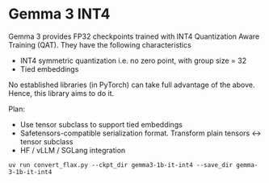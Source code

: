 # Gemma 3 INT4

Gemma 3 provides FP32 checkpoints trained with INT4 Quantization Aware Training (QAT). They have the following characteristics
- INT4 symmetric quantization i.e. no zero point, with group size = 32
- Tied embeddings

No established libraries (in PyTorch) can take full advantage of the above. Hence, this library aims to do it.

Plan:
- Use tensor subclass to support tied embeddings
- Safetensors-compatible serialization format. Transform plain tensors <-> tensor subclass
- HF / vLLM / SGLang integration

```
uv run convert_flax.py --ckpt_dir gemma3-1b-it-int4 --save_dir gemma-3-1b-it-int4
```
